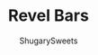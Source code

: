 ---
layout: ../../layouts/MarkdownPostLayout.astro
title: Revel Bars
author: ShugarySweets
pubDate: 2019-01-15
description: "Filled with oatmeal and butterscotch, these classic Revel Bars get an extra dose of deliciousness from two kinds of chocolate chips. Fudgy, chewy, chocolate-y dessert bar perfection!"
image_url: https://www.shugarysweets.com/wp-content/uploads/2021/02/revel-bars-served.jpg
tags: ["Brownies and Bars","American"]
calories: 185
protein: 2
carbohydrates: 28
fats: 7
fiber: 1
ingredients: ["1 cup unsalted butter, softened to room temperature (divided)","2 cups light brown sugar, packed","1 teaspoon baking soda","2 large eggs","2 teaspoon vanilla extract","2 cups all-purpose flour","3 cups quick cook oats","1 can (14 ounce) sweetened condensed milk","3/4 cup butterscotch morsels","1/2 cup dark chocolate chips","1/4 cup milk chocolate chips"]
serves: 35
time: "40 minutes"
prepTime: "15 minutes"
instructions: ["Preheat oven to 350 degrees F. Line a 15x10x1-inch cookie sheet with parchment paper. Set aside.","Beat all but 2 Tablespoons of softened butter with brown sugar. Add baking soda, eggs and vanilla extract, beat until combined. Add flour and oats.","In a small pan, heat the condensed milk over low, stirring constantly. Add in 2 Tablespoons butter and all the morsels. Continue to stir on low heat until everything is melted and smooth. Remove.","Press 2/3 of the cookie dough into bottom of an prepared baking sheet. Keep pressing with your fingertips, it all fits, honest, it will be a thin layer! Pour chocolate sauce over dough, spreading evening, but not all the way to the edges.","Drop remaining dough by teaspoon over chocolate sauce, do not spread.","Bake in a 350 degree oven for 25-28 minutes. Cool and cut into bars. ENJOY!"]
nutrition: ["185 calories","28 grams carbohydrates","26 milligrams cholesterol","7 grams fat","1 grams fiber","2 grams protein","4 grams saturated fat","66 milligrams sodium","17 grams sugar","0 grams trans fat","3 grams unsaturated fat"]
---